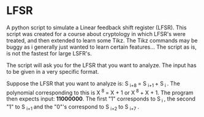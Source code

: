 # LFSR
A python script to simulate a Linear feedback shift register (LFSR). This script was created for a course about cryptology in which LFSR's were treated, and then extended to learn some Tikz. The Tikz commands may be buggy as i generally just wanted to learn certain features... The script as is, is not the fastest for large LSFR's.

The script will ask you for the LFSR that you want to analyze. The input has to be given in a very specific format.

Suppose the LFSR that you want to analyze is: S <sub> i+8 </sub> = S <sub> i+1 </sub> + S<sub> i </sub>. The polynomial corresponding to this is X<sup> 8 </sup> = X + 1 or
X<sup> 8 </sup> + X + 1. The program then expects input: **11000000**. The first "1" corresponds to S<sub> i </sub>, the second "1" to S <sub> i+1 </sub> and the "0"'s correspond to S <sub> i+2 </sub> to S <sub> i+7 </sub>.

